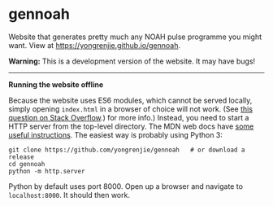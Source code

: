 # gennoah

Website that generates pretty much any NOAH pulse programme you might want.
View at https://yongrenjie.github.io/gennoah.

**Warning:** This is a development version of the website. It may have bugs!

-------------------------

**Running the website offline**

Because the website uses ES6 modules, which cannot be served locally, simply opening `index.html` in a browser of choice will not work.
(See [this question on Stack Overflow](https://stackoverflow.com/questions/46992463).) for more info.)
Instead, you need to start a HTTP server from the top-level directory.
The MDN web docs have [some useful instructions](https://developer.mozilla.org/en-US/docs/Learn/Common_questions/set_up_a_local_testing_server).
The easiest way is probably using Python 3:

```
git clone https://github.com/yongrenjie/gennoah   # or download a release
cd gennoah
python -m http.server
```

Python by default uses port 8000. Open up a browser and navigate to `localhost:8000`. It should then work.
